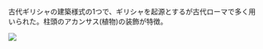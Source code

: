 古代ギリシャの建築様式の1つで、ギリシャを起源とするが古代ローマで多く用いられた。柱頭のアカンサス(植物)の装飾が特徴。

![](https://upload.wikimedia.org/wikipedia/commons/9/91/CorinthianOrderPantheon.jpg)
